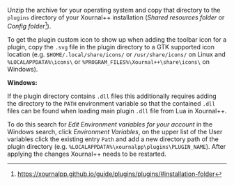 Unzip the archive for your operating system and copy that directory to the `plugins` directory of your Xournal++ installation (*Shared resources folder* or *Config folder*[^XOURNALPP_INSTALLATION_FOLDER]).

[^XOURNALPP_INSTALLATION_FOLDER]: https://xournalpp.github.io/guide/plugins/plugins/#installation-folder

To get the plugin custom icon to show up when adding the toolbar icon for a plugin, copy the `.svg` file in the plugin directory to a GTK supported icon location (e.g. `$HOME/.local/share/icons/` or `/usr/share/icons/` on Linux and `%LOCALAPPDATA%\icons\` or `%PROGRAM_FILES%\Xournal++\share\icons\` on Windows).

**Windows:**

If the plugin directory contains `.dll` files this additionally requires adding the directory to the `PATH` environment variable so that the contained `.dll` files can be found when loading main plugin `.dll` file from Lua in Xournal++.

To do this search for *Edit Environment variables for your account* in the Windows search, click *Environment Variables*, on the upper list of the User variables click the existing entry `Path` and add a new directory path of the plugin directory (e.g. `%LOCALAPPDATA%\xournalpp\plugins\PLUGIN_NAME`).
After applying the changes Xournal++ needs to be restarted.
